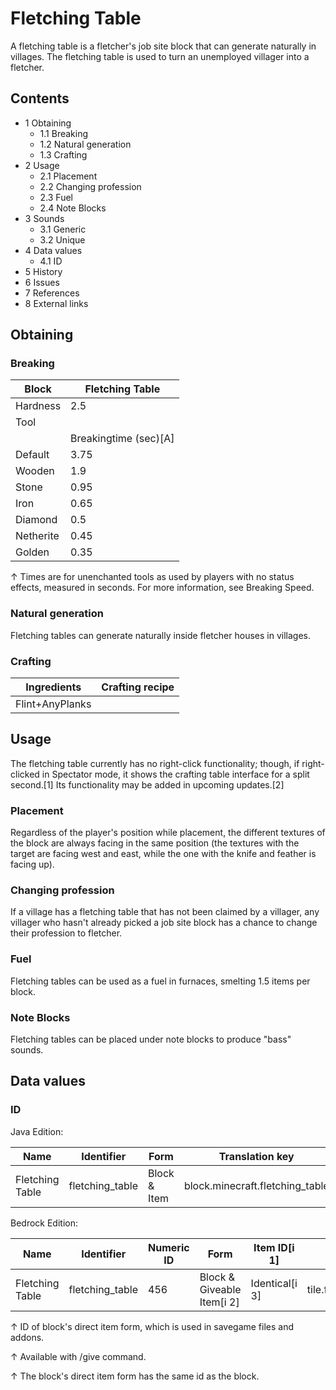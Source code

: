 # Fletching Table
A fletching table is a fletcher's job site block that can generate naturally in villages. The fletching table is used to turn an unemployed villager into a fletcher.

## Contents
- 1 Obtaining
	- 1.1 Breaking
	- 1.2 Natural generation
	- 1.3 Crafting
- 2 Usage
	- 2.1 Placement
	- 2.2 Changing profession
	- 2.3 Fuel
	- 2.4 Note Blocks
- 3 Sounds
	- 3.1 Generic
	- 3.2 Unique
- 4 Data values
	- 4.1 ID
- 5 History
- 6 Issues
- 7 References
- 8 External links

## Obtaining
### Breaking
| Block     | Fletching Table       |
|-----------|-----------------------|
| Hardness  | 2.5                   |
| Tool      |                       |
|           | Breakingtime (sec)[A] |
| Default   | 3.75                  |
| Wooden    | 1.9                   |
| Stone     | 0.95                  |
| Iron      | 0.65                  |
| Diamond   | 0.5                   |
| Netherite | 0.45                  |
| Golden    | 0.35                  |


↑ Times are for unenchanted tools as used by players with no status effects, measured in seconds. For more information, see Breaking Speed.


### Natural generation
Fletching tables can generate naturally inside fletcher houses in villages.

### Crafting
| Ingredients     | Crafting recipe |
|-----------------|-----------------|
| Flint+AnyPlanks |                 |

## Usage
The fletching table currently has no right-click functionality; though, if right-clicked in Spectator mode, it shows the crafting table interface for a split second.[1] Its functionality may be added in upcoming updates.[2]

### Placement
Regardless of the player's position while placement, the different textures of the block are always facing in the same position (the textures with the target are facing west and east, while the one with the knife and feather is facing up).

### Changing profession
If a village has a fletching table that has not been claimed by a villager, any villager who hasn't already picked a job site block has a chance to change their profession to fletcher.

### Fuel
Fletching tables can be used as a fuel in furnaces, smelting 1.5 items per block.

### Note Blocks
Fletching tables can be placed under note blocks to produce "bass" sounds.

## Data values
### ID
Java Edition:

| Name            | Identifier      | Form         | Translation key                 |
|-----------------|-----------------|--------------|---------------------------------|
| Fletching Table | fletching_table | Block & Item | block.minecraft.fletching_table |

Bedrock Edition:

| Name            | Identifier      | Numeric ID | Form                       | Item ID[i 1]   | Translation key           |
|-----------------|-----------------|------------|----------------------------|----------------|---------------------------|
| Fletching Table | fletching_table | 456        | Block & Giveable Item[i 2] | Identical[i 3] | tile.fletching_table.name |


↑ ID of block's direct item form, which is used in savegame files and addons.

↑ Available with /give command.

↑ The block's direct item form has the same id as the block.



